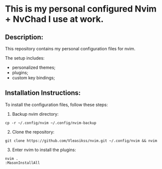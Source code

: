 # This is my personal configured Nvim + NvChad I use at work.

## Description:
This repository contains my personal configuration files for nvim.

The setup includes:
- personalized themes; 
- plugins;
- custom key bindings;


## Installation Instructions:
To install the configuration files, follow these steps:
1. Backup nvim directory:
```
cp -r ~/.config/nvim ~/.config/nvim-backup
```
2. Clone the repository:
```
git clone https://github.com/Vleasikss/nvim.git ~/.config/nvim && nvim
```
3. Enter nvim to install the plugins:
```
nvim .
:MasonInstallAll
```
